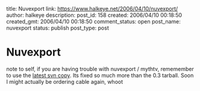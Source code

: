 title: Nuvexport
link: https://www.halkeye.net/2006/04/10/nuvexport/
author: halkeye
description: 
post_id: 158
created: 2006/04/10 00:18:50
created_gmt: 2006/04/10 00:18:50
comment_status: open
post_name: nuvexport
status: publish
post_type: post

# Nuvexport

note to self, if you are having trouble with nuvexport / mythtv, rememember to use the [latest svn copy](https://svn.forevermore.net/nuvexport/wiki). Its fixed so much more than the 0.3 tarball. Soon I might actually be ordering cable again, whoot